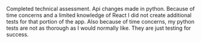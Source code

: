 Completed technical assessment.
Api changes made in python.
Because of time concerns and a limited knowledge of React I did not create additional tests for that portion of the app.
Also because of time concerns, my python tests are not as thorough as I would normally like. They are just testing for success.

